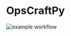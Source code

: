 # OpsCraftPy

![example workflow](https://github.com/vortexdude/OpsCraftPy/actions/workflows/ci.yml/badge.svg)